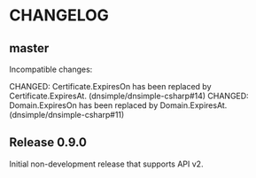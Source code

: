 # CHANGELOG

## master
Incompatible changes:

CHANGED: Certificate.ExpiresOn has been replaced by Certificate.ExpiresAt. (dnsimple/dnsimple-csharp#14)
CHANGED: Domain.ExpiresOn has been replaced by Domain.ExpiresAt. (dnsimple/dnsimple-csharp#11)

## Release 0.9.0

Initial non-development release that supports API v2.
